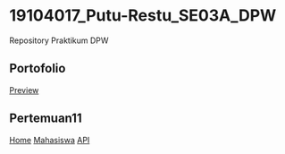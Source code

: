# 19104017_Putu-Restu_SE03A_DPW

Repository Praktikum DPW

## Portofolio
[Preview](https://restuindrawan.github.io/)

## Pertemuan11
[Home](https://restu.umeboshi.my.id/)
[Mahasiswa](https://restu.umeboshi.my.id/mahasiswa)
[API](https://restu.umeboshi.my.id/api/mahasiswa)
